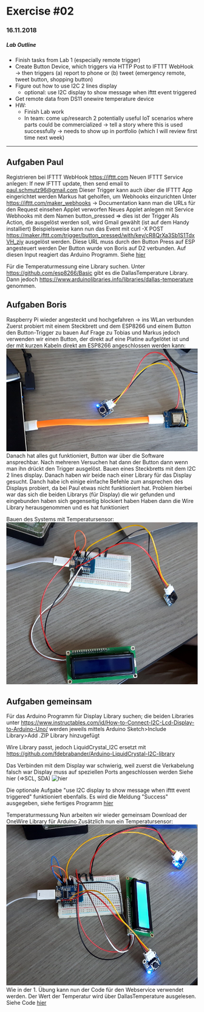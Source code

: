# Exercise #02
### 16.11.2018

##### Lab Outline
* Finish tasks from Lab 1 (especially remote trigger)
* Create Button Device, which triggers via HTTP Post to IFTTT WebHook → then triggers (a) report to phone or (b) tweet (emergency remote, tweet button, shopping button)
* Figure out how to use I2C 2 lines display
  * optional: use I2C display to show message when ifttt event triggered
* Get remote data from DS11 onewire temperature device
* HW:
  * Finish Lab work
  * In team: come up/research 2 potentially useful IoT scenarios where parts could be commercialized → tell a story where this is used successfully → needs to show up in portfolio (which I will review first time next week)
---

## Aufgaben Paul
Registrieren bei IFTTT WebHook https://ifttt.com
Neuen IFTTT Service anlegen: If new IFTTT update, then send email to paul.schmutz96@gmail.com
Dieser Trigger kann auch über die IFTTT App eingerichtet werden
Markus hat geholfen, um Webhooks einzurichten
Unter https://ifttt.com/maker_webhooks -> Documentation kann man die URLs für den Request einsehen
Applet verworfen
Neues Applet anlegen mit Service Webhooks mit dem Namen button_pressed => dies ist der Trigger
Als Action, die ausgelöst werden soll, wird Gmail gewählt (ist auf dem Handy installiert)
Beispielsweise kann nun das Event mit curl -X POST https://maker.ifttt.com/trigger/button_pressed/with/key/cR8QrXa3Sb1S1TdxVH_ziy ausgelöst werden. Diese URL muss durch den Button Press auf ESP angesteuert werden
Der Button wurde von Boris auf D2 verbunden. Auf diesen Input reagiert das Arduino Programm. Siehe [hier](https://github.com/paulisch/iot_fuchs_schmutz/blob/master/exercises/ex02/esp8266_wifi_button_ifttt/esp8266_wifi_button_ifttt.ino)

Für die Temperaturmessung eine Library suchen. Unter https://github.com/esp8266/Basic gibt es die DallasTemperature Library.
Dann jedoch https://www.arduinolibraries.info/libraries/dallas-temperature genommen.

## Aufgaben Boris
Raspberry Pi wieder angesteckt und hochgefahren -> ins WLan verbunden
Zuerst probiert mit einem Steckbrett und dem ESP8266 und einem Button den Button-Trigger zu bauen
Auf Frage zu Tobias und Markus jedoch verwenden wir einen Button, der direkt auf eine Platine aufgelötet ist und der mit kurzen Kabeln direkt am ESP8266 angeschlossen werden kann:
![](https://raw.githubusercontent.com/paulisch/iot_fuchs_schmutz/master/exercises/ex02/img/01.jpg)
Danach hat alles gut funktioniert, Button war über die Software ansprechbar.
Nach mehreren Versuchen hat dann der Button dann wenn man ihn drückt den Trigger ausgelöst.
Bauen eines Steckbretts mit dem I2C 2 lines display. Danach haben wir beide nach einer Library für das Display gesucht.
Danch habe ich einige einfache Befehle zum ansprechen des Displays probiert, da bei Paul etwas nicht funktioniert hat.
Problem hierbei war das sich die beiden Librarys (für Display) die wir gefunden und eingebunden haben sich gegenseitig blockiert haben
Haben dann die Wire Library herausgenommen und es hat funktioniert

Bauen des Systems mit Temperatursensor:
![](https://raw.githubusercontent.com/paulisch/iot_fuchs_schmutz/master/exercises/ex02/img/02.jpg)

## Aufgaben gemeinsam
Für das Arduino Programm für Display Library suchen; die beiden Libraries unter https://www.instructables.com/id/How-to-Connect-I2C-Lcd-Display-to-Arduino-Uno/ werden jeweils mittels Arduino Sketch>Include Library>Add .ZIP Library hinzugefügt

Wire Library passt, jedoch LiquidCrystal_I2C ersetzt mit https://github.com/fdebrabander/Arduino-LiquidCrystal-I2C-library

Das Verbinden mit dem Display war schwierig, weil zuerst die Verkabelung falsch war
Display muss auf speziellen Ports angeschlossen werden
Siehe hier (=>SCL, SDA)
![hier](https://escapequotes.net/wp-content/uploads/2016/02/esp8266-wemos-d1-mini-pinout.png)

Die optionale Aufgabe "use I2C display to show message when ifttt event triggered" funktioniert ebenfalls. Es wird die Meldung "Success" ausgegeben, siehe fertiges Programm [hier](https://github.com/paulisch/iot_fuchs_schmutz/blob/master/exercises/ex02/esp8266_wifi_button_ifttt_display/esp8266_wifi_button_ifttt_display.ino)

Temperaturmessung
Nun arbeiten wir wieder gemeinsam
Download der OneWire Library für Arduino
Zusätzlich nun ein Temperatursensor:
![](https://raw.githubusercontent.com/paulisch/iot_fuchs_schmutz/master/exercises/ex02/img/03.jpg)
Wie in der 1. Übung kann nun der Code für den Webservice verwendet werden.
Der Wert der Temperatur wird über DallasTemperature ausgelesen.
Siehe Code [hier](https://github.com/paulisch/iot_fuchs_schmutz/blob/master/exercises/ex02/esp8266_wifi_temperature/esp8266_wifi_temperature.ino)